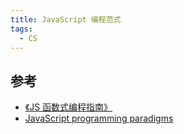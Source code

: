 ```yaml
---
title: JavaScript 编程范式
tags:
  - CS
---
```


## 参考

* [《JS 函数式编程指南》](https://llh911001.gitbooks.io/mostly-adequate-guide-chinese/content/)
* [JavaScript programming paradigms](https://hoangbkit.com/javascript-paradigms)
